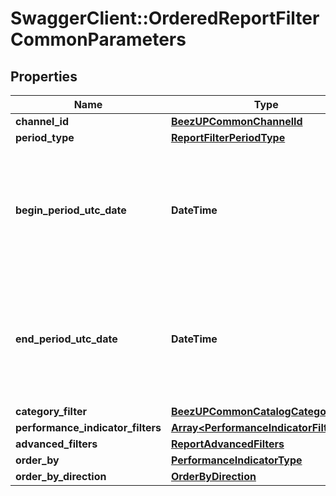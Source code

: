 # SwaggerClient::OrderedReportFilterCommonParameters

## Properties
Name | Type | Description | Notes
------------ | ------------- | ------------- | -------------
**channel_id** | [**BeezUPCommonChannelId**](BeezUPCommonChannelId.md) |  | [optional] 
**period_type** | [**ReportFilterPeriodType**](ReportFilterPeriodType.md) |  | 
**begin_period_utc_date** | **DateTime** | The begin date period you want to get the report. It&#39;s required only in case of custom period type ! | [optional] 
**end_period_utc_date** | **DateTime** | The end date period you want to get the report. It&#39;s required only in case of custom period type ! | [optional] 
**category_filter** | [**BeezUPCommonCatalogCategoryFilter**](BeezUPCommonCatalogCategoryFilter.md) |  | [optional] 
**performance_indicator_filters** | [**Array&lt;PerformanceIndicatorFilter&gt;**](PerformanceIndicatorFilter.md) |  | [optional] 
**advanced_filters** | [**ReportAdvancedFilters**](ReportAdvancedFilters.md) |  | 
**order_by** | [**PerformanceIndicatorType**](PerformanceIndicatorType.md) |  | [optional] 
**order_by_direction** | [**OrderByDirection**](OrderByDirection.md) |  | [optional] 


